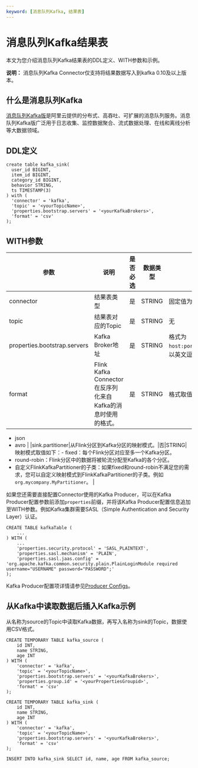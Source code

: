 ```yaml
---
keyword: [消息队列Kafka, 结果表]
---
```


# 消息队列Kafka结果表

本文为您介绍消息队列Kafka结果表的DDL定义、WITH参数和示例。

**说明：** 消息队列Kafka Connector仅支持将结果数据写入到kafka 0.10及以上版本。

## 什么是消息队列Kafka

[消息队列Kafka版](/cn.zh-CN/产品简介/什么是消息队列Kafka版？.md)是阿里云提供的分布式、高吞吐、可扩展的消息队列服务。消息队列Kafka版广泛用于日志收集、监控数据聚合、流式数据处理、在线和离线分析等大数据领域。

## DDL定义

```
create table kafka_sink(  
  user_id BIGINT,
  item_id BIGINT,
  category_id BIGINT,
  behavior STRING,
  ts TIMESTAMP(3)        
) with (
  'connector' = 'kafka',
  'topic' = '<yourTopicName>',
  'properties.bootstrap.servers' = '<yourKafkaBrokers>',
  'format' = 'csv'
);
```

## WITH参数

|参数|说明|是否必选|数据类型|备注|
|--|--|----|----|--|
|connector|结果表类型|是|STRING|固定值为`kafka`。|
|topic|结果表对应的Topic|是|STRING|无|
|properties.bootstrap.servers|Kafka Broker地址|是|STRING|格式为`host:port,host:port,host:port`，以英文逗号（,）分割。|
|format|Flink Kafka Connector在反序列化来自Kafka的消息时使用的格式。|是|STRING|格式取值如下：-   csv
-   json
-   avro |
|sink.partitioner|从Flink分区到Kafka分区的映射模式。|否|STRING|映射模式取值如下：-   fixed：每个Flink分区对应至多一个Kafka分区。
-   round-robin：Flink分区中的数据将被轮流分配至Kafka的各个分区。
-   自定义FlinkKafkaPartitioner的子类：如果fixed和round-robin不满足您的需求，您可以自定义映射模式到FlinkKafkaPartitioner的子类。例如`org.mycompany.MyPartitioner`。 |

如果您还需要直接配置Connector使用的Kafka Producer，可以在Kafka Producer配置参数前添加`properties`前缀，并将该Kafka Producer配置信息追加至WITH参数。例如Kafka集群需要SASL（Simple Authentication and Security Layer）认证。

```
CREATE TABLE kafkaTable (
    ...
) WITH (
    ...
    'properties.security.protocol' = 'SASL_PLAINTEXT',
    'properties.sasl.mechanism' = 'PLAIN',
    'properties.sasl.jaas.config' = 'org.apache.kafka.common.security.plain.PlainLoginModule required username="USERNAME" password="PASSWORD";'
);
```

Kafka Producer配置项详情请参见[Producer Configs](https://kafka.apache.org/documentation/#producerconfigs)。

## 从Kafka中读取数据后插入Kafka示例

从名称为source的Topic中读取Kafka数据，再写入名称为sink的Topic，数据使用CSV格式。

```
CREATE TEMPORARY TABLE kafka_source (
    id INT,
    name STRING,
    age INT
) WITH (
    'connector' = 'kafka',
    'topic' = '<yourTopicName>',
    'properties.bootstrap.servers' = '<yourKafkaBrokers>',
    'properties.group.id' = '<yourPropertiesGroupid>',
    'format' = 'csv'
);

CREATE TEMPORARY TABLE kafka_sink (
    id INT,
    name STRING,
    age INT
) WITH (
    'connector' = 'kafka',
    'topic' = '<yourTopicName>',
    'properties.bootstrap.servers' = '<yourKafkaBrokers>',
    'format' = 'csv'
);

INSERT INTO kafka_sink SELECT id, name, age FROM kafka_source;
```

